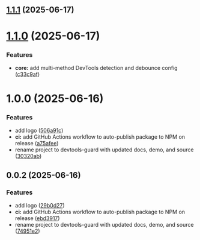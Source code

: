 ## [1.1.1](https://github.com/DicksonPaL21/devtools-guard/compare/v1.1.0...v1.1.1) (2025-06-17)



# [1.1.0](https://github.com/DicksonPaL21/devtools-guard/compare/v1.0.0...v1.1.0) (2025-06-17)


### Features

* **core:** add multi-method DevTools detection and debounce config ([c33c9af](https://github.com/DicksonPaL21/devtools-guard/commit/c33c9af2d894b7132a4917503d679062d58a0338))



# 1.0.0 (2025-06-16)


### Features

* add logo ([506a91c](https://github.com/DicksonPaL21/devtools-guard/commit/506a91c0657e85fa9eff904cd1cba2136ac10023))
* **ci:** add GitHub Actions workflow to auto-publish package to NPM on release ([a75afee](https://github.com/DicksonPaL21/devtools-guard/commit/a75afeed85189536baa3beb21fbac5f31de850be))
* rename project to devtools-guard with updated docs, demo, and source ([30320ab](https://github.com/DicksonPaL21/devtools-guard/commit/30320ab43e4a47746903733a1cb969319b21de61))



## 0.0.2 (2025-06-16)

### Features

- add logo ([29b0d27](https://github.com/DicksonPaL21/devtools-guard/commit/29b0d27830eff1711e7451b9f2052e2e492006c1))
- **ci:** add GitHub Actions workflow to auto-publish package to NPM on release ([ebd3917](https://github.com/DicksonPaL21/devtools-guard/commit/ebd3917d0cb02b0d21fca6efeb8f75d25032ee00))
- rename project to devtools-guard with updated docs, demo, and source ([74951e2](https://github.com/DicksonPaL21/devtools-guard/commit/74951e250d201072fcba70b56eb8fe36a325bf3f))
